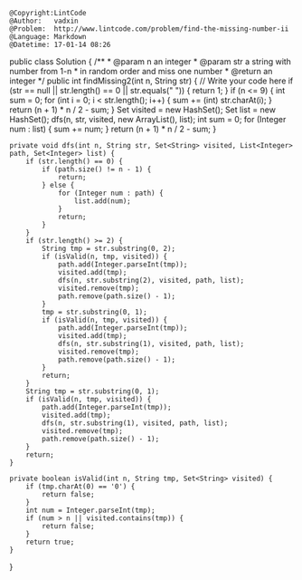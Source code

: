 ```
@Copyright:LintCode
@Author:   vadxin
@Problem:  http://www.lintcode.com/problem/find-the-missing-number-ii
@Language: Markdown
@Datetime: 17-01-14 08:26
```

public class Solution {
    /**
     * @param n an integer
     * @param str a string with number from 1-n
     *            in random order and miss one number
     * @return an integer
     */
    public int findMissing2(int n, String str) {
        // Write your code here
        if (str == null || str.length() == 0 || str.equals(" ")) {
            return 1;
        }
        if (n <= 9) {
            int sum = 0;
            for (int i = 0; i < str.length(); i++) {
                sum += (int) str.charAt(i);
            }
            return (n + 1) * n / 2 - sum;
        }
        Set<String> visited = new HashSet<String>();
        Set<Integer> list = new HashSet<Integer>();
        dfs(n, str, visited, new ArrayList<Integer>(), list);
        int sum = 0;
        for (Integer num : list) {
            sum += num;
        }
         return (n + 1) * n / 2 - sum;
    }
    
    private void dfs(int n, String str, Set<String> visited, List<Integer> path, Set<Integer> list) {
        if (str.length() == 0) {
            if (path.size() != n - 1) {
                return;
            } else {
                for (Integer num : path) {
                    list.add(num);
                }
                return;
            }
        }
        if (str.length() >= 2) {
            String tmp = str.substring(0, 2);
            if (isValid(n, tmp, visited)) {
                path.add(Integer.parseInt(tmp));
                visited.add(tmp);
                dfs(n, str.substring(2), visited, path, list);
                visited.remove(tmp);
                path.remove(path.size() - 1);
            }
            tmp = str.substring(0, 1);
            if (isValid(n, tmp, visited)) {
                path.add(Integer.parseInt(tmp));
                visited.add(tmp);
                dfs(n, str.substring(1), visited, path, list);
                visited.remove(tmp);
                path.remove(path.size() - 1);
            }
            return;
        }
        String tmp = str.substring(0, 1);
        if (isValid(n, tmp, visited)) {
            path.add(Integer.parseInt(tmp));
            visited.add(tmp);
            dfs(n, str.substring(1), visited, path, list);
            visited.remove(tmp);
            path.remove(path.size() - 1);
        }
        return;
    }
    
    private boolean isValid(int n, String tmp, Set<String> visited) {
        if (tmp.charAt(0) == '0') {
            return false;
        }
        int num = Integer.parseInt(tmp);
        if (num > n || visited.contains(tmp)) {
            return false;
        }
        return true;
    }
}